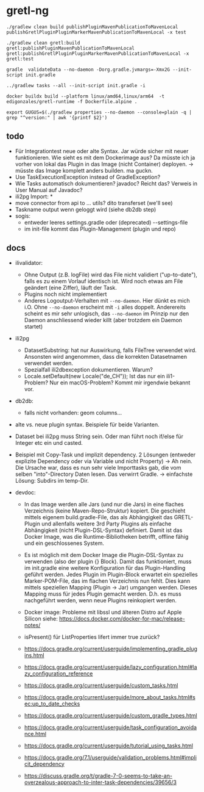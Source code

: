 # gretl-ng

```
./gradlew clean build publishPluginMavenPublicationToMavenLocal publishGretlPluginPluginMarkerMavenPublicationToMavenLocal -x test

./gradlew clean gretl:build gretl:publishPluginMavenPublicationToMavenLocal gretl:publishGretlPluginPluginMarkerMavenPublicationToMavenLocal -x gretl:test
```

```
gradle  validateData --no-daemon -Dorg.gradle.jvmargs=-Xmx2G --init-script init.gradle
```

```
../gradlew tasks --all --init-script init.gradle -i
```

```
docker buildx build --platform linux/amd64,linux/arm64  -t edigonzales/gretl-runtime -f Dockerfile.alpine .
```

```
export GUGUS=$(./gradlew properties --no-daemon --console=plain -q | grep "^version:" | awk '{printf $2}')
```

## todo
- Für Integrationtest neue oder alte Syntax. Jar würde sicher mit neuer funktionieren. Wie sieht es mit dem Dockerimage aus? Da müsste ich ja vorher von lokal das Plugin in das Image (nicht Container) deployen. -> müsste das Image komplett anders builden. ma guckn.
- Use TaskExecutionException instead of GradleException?
- Wie Tasks automatisch dokumentieren? javadoc? Reicht das? Verweis in User Manual auf Javadoc?
- ili2pg Import:
  * 
- move connector from api to ... utils? dito transferset (we'll see)
- Taskname output wenn geloggt wird (siehe db2db step)
- sogis: 
  * entweder leeres settings.gradle oder (deprecated) --settings-file
  * im init-file kommt das Plugin-Management (plugin und repo)


## docs
- ilivalidator: 
  * Ohne Output (z.B. logFile) wird das File nicht validiert ("up-to-date"), falls es zu einem Vorlauf identisch ist. Wird noch etwas am File geändert (eine Ziffer), läuft der Task.
  * Plugins noch nicht implementiert
  * Anderes Logoutput-Verhalten mit `--no-daemon`. Hier dünkt es mich i.O. Ohne `--no-daemon` erscheint mit `-i` alles doppelt. Anderereits scheint es mir sehr unlogisch, das `--no-daemon` im Prinzip nur den Daemon anschliessend wieder killt (aber trotzdem ein Daemon startet)
- ili2pg
  * DatasetSubstring: hat nur Auswirkung, falls FileTree verwendet wird. Ansonsten wird angenommen, dass die korrekten Datasetnamen verwendet werden.
  * Spezialfall ili2dbexception dokumentieren. Warum?
  * Locale.setDefault(new Locale("de_CH")); Ist das nur ein ili1-Problem? Nur ein macOS-Problem? Kommt mir irgendwie bekannt vor.
- db2db:
  * falls nicht vorhanden: geom columns...
- alte vs. neue plugin syntax. Beispiele für beide Varianten.
- Dataset bei ili2pg muss String sein. Oder man führt noch if/else für Integer etc ein und casted.
- Beispiel mit Copy-Task und implizit dependency. 2 Lösungen (entweder explizite Dependency oder via Variable und nicht Property) -> Ah nein. Die Ursache war, dass es nun sehr viele Importtasks gab, die vom selben "into"-Directory Daten lesen. Das verwirrt Gradle. -> einfachste Lösung: Subdirs im temp-Dir.

- devdoc:
  * In das Image werden alle Jars (und nur die Jars) in eine flaches Verzeichnis (keine Maven-Repo-Struktur) kopiert. Die geschieht mittels eigenem build.gradle-File, das als Abhängigkeit das GRETL-Plugin und allenfalls weitere 3rd Party Plugins als einfache Abhängigkeit (nicht Plugin-DSL-Syntax) definiert. Damit ist das Docker Image, was die Runtime-Bibliotheken betrifft, offline fähig und ein geschlossenes System. 
  * Es ist möglich mit dem Docker Image die Plugin-DSL-Syntax zu verwenden (also der plugin {} Block). Damit das funktioniert, muss im init.gradle eine weitere Konfiguration für das Plugin-Handling geführt werden. Jedes Plugin im Plugin-Block erwartet ein spezielles Marker-POM-File, das im flachen Verzeichnis nun fehlt. Dies kann mittels speziellen Mapping (Plugin -> Jar) umgangen werden. Dieses Mapping muss für jedes Plugin gemacht werden. D.h. es muss nachgeführt werden, wenn neue Plugins reinkopiert werden.
  * Docker image: Probleme mit libssl und älteren Distro auf Apple Silicon siehe: https://docs.docker.com/docker-for-mac/release-notes/
  * isPresent() für ListProperties lifert immer true zurück?


  * https://docs.gradle.org/current/userguide/implementing_gradle_plugins.html
  * https://docs.gradle.org/current/userguide/lazy_configuration.html#lazy_configuration_reference
  * https://docs.gradle.org/current/userguide/custom_tasks.html
  * https://docs.gradle.org/current/userguide/more_about_tasks.html#sec:up_to_date_checks
  * https://docs.gradle.org/current/userguide/custom_gradle_types.html
  * https://docs.gradle.org/current/userguide/task_configuration_avoidance.html
  * https://docs.gradle.org/current/userguide/tutorial_using_tasks.html
  * https://docs.gradle.org/7.1/userguide/validation_problems.html#implicit_dependency
  * https://discuss.gradle.org/t/gradle-7-0-seems-to-take-an-overzealous-approach-to-inter-task-dependencies/39656/3